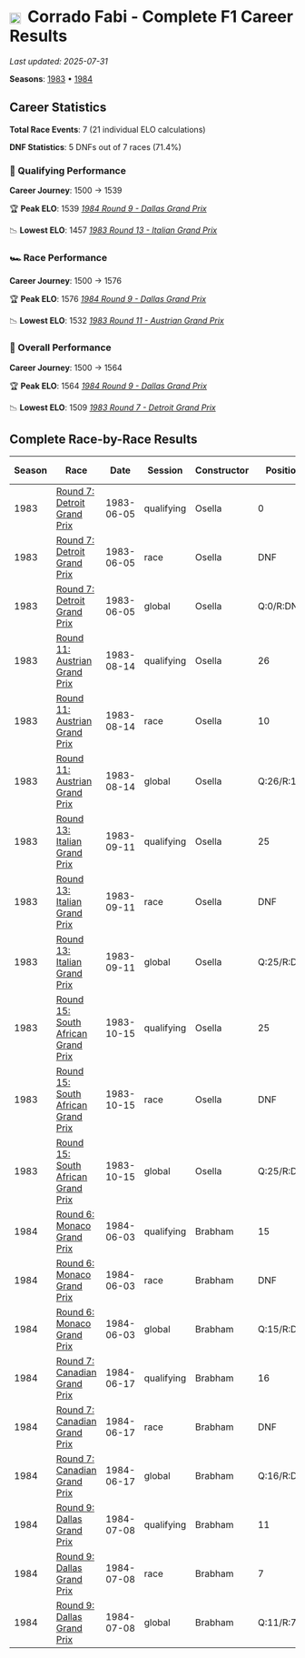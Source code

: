 # <img src="https://upload.wikimedia.org/wikipedia/commons/0/03/Flag_of_Italy.svg" alt="Italy" width="20" height="auto" style="vertical-align: middle; margin-right: 5px;" onerror="this.outerHTML='🇮🇹'; this.style.marginRight='5px';"/> Corrado Fabi - Complete F1 Career Results

*Last updated: 2025-07-31*

**Seasons**: [1983](../seasons/1983-season-report) • [1984](../seasons/1984-season-report)

## Career Statistics

**Total Race Events**: 7 (21 individual ELO calculations)

**DNF Statistics**: 5 DNFs out of 7 races (71.4%)

### 🏁 Qualifying Performance
**Career Journey**: 1500 → 1539

🏆 **Peak ELO**: 1539
   *[1984 Round 9 - Dallas Grand Prix](../seasons/1984-season-report#round-9-dallas-grand-prix)*

📉 **Lowest ELO**: 1457
   *[1983 Round 13 - Italian Grand Prix](../seasons/1983-season-report#round-13-italian-grand-prix)*

### 🏎️ Race Performance
**Career Journey**: 1500 → 1576

🏆 **Peak ELO**: 1576
   *[1984 Round 9 - Dallas Grand Prix](../seasons/1984-season-report#round-9-dallas-grand-prix)*

📉 **Lowest ELO**: 1532
   *[1983 Round 11 - Austrian Grand Prix](../seasons/1983-season-report#round-11-austrian-grand-prix)*

### 🌟 Overall Performance
**Career Journey**: 1500 → 1564

🏆 **Peak ELO**: 1564
   *[1984 Round 9 - Dallas Grand Prix](../seasons/1984-season-report#round-9-dallas-grand-prix)*

📉 **Lowest ELO**: 1509
   *[1983 Round 7 - Detroit Grand Prix](../seasons/1983-season-report#round-7-detroit-grand-prix)*


## Complete Race-by-Race Results

| Season | Race | Date | Session | Constructor | Position | Starting ELO | ELO Change | Final ELO | Teammate |
|--------|------|------|---------|-------------|----------|--------------|------------|-----------|----------|
| 1983 | [Round 7: Detroit Grand Prix](../seasons/1983-season-report#round-7-detroit-grand-prix) | 1983-06-05 | qualifying | Osella | 0 | 1500 | +29 | 1529 | [<img src="https://upload.wikimedia.org/wikipedia/commons/0/03/Flag_of_Italy.svg" alt="Italy" width="20" height="auto" style="vertical-align: middle; margin-right: 5px;" onerror="this.outerHTML='🇮🇹'; this.style.marginRight='5px';"/> Piercarlo Ghinzani](piercarlo-ghinzani) |
| 1983 | [Round 7: Detroit Grand Prix](../seasons/1983-season-report#round-7-detroit-grand-prix) | 1983-06-05 | race | Osella | DNF | 1500 | N/A | 1500 | [<img src="https://upload.wikimedia.org/wikipedia/commons/0/03/Flag_of_Italy.svg" alt="Italy" width="20" height="auto" style="vertical-align: middle; margin-right: 5px;" onerror="this.outerHTML='🇮🇹'; this.style.marginRight='5px';"/> Piercarlo Ghinzani](piercarlo-ghinzani) |
| 1983 | [Round 7: Detroit Grand Prix](../seasons/1983-season-report#round-7-detroit-grand-prix) | 1983-06-05 | global | Osella | Q:0/R:DNF | 1500 | +9 | 1509 | [<img src="https://upload.wikimedia.org/wikipedia/commons/0/03/Flag_of_Italy.svg" alt="Italy" width="20" height="auto" style="vertical-align: middle; margin-right: 5px;" onerror="this.outerHTML='🇮🇹'; this.style.marginRight='5px';"/> Piercarlo Ghinzani](piercarlo-ghinzani) |
| 1983 | [Round 11: Austrian Grand Prix](../seasons/1983-season-report#round-11-austrian-grand-prix) | 1983-08-14 | qualifying | Osella | 26 | 1529 | -40 | 1489 | [<img src="https://upload.wikimedia.org/wikipedia/commons/0/03/Flag_of_Italy.svg" alt="Italy" width="20" height="auto" style="vertical-align: middle; margin-right: 5px;" onerror="this.outerHTML='🇮🇹'; this.style.marginRight='5px';"/> Piercarlo Ghinzani](piercarlo-ghinzani) |
| 1983 | [Round 11: Austrian Grand Prix](../seasons/1983-season-report#round-11-austrian-grand-prix) | 1983-08-14 | race | Osella | 10 | 1500 | +32 | 1532 | [<img src="https://upload.wikimedia.org/wikipedia/commons/0/03/Flag_of_Italy.svg" alt="Italy" width="20" height="auto" style="vertical-align: middle; margin-right: 5px;" onerror="this.outerHTML='🇮🇹'; this.style.marginRight='5px';"/> Piercarlo Ghinzani](piercarlo-ghinzani) |
| 1983 | [Round 11: Austrian Grand Prix](../seasons/1983-season-report#round-11-austrian-grand-prix) | 1983-08-14 | global | Osella | Q:26/R:10 | 1509 | +10 | 1519 | [<img src="https://upload.wikimedia.org/wikipedia/commons/0/03/Flag_of_Italy.svg" alt="Italy" width="20" height="auto" style="vertical-align: middle; margin-right: 5px;" onerror="this.outerHTML='🇮🇹'; this.style.marginRight='5px';"/> Piercarlo Ghinzani](piercarlo-ghinzani) |
| 1983 | [Round 13: Italian Grand Prix](../seasons/1983-season-report#round-13-italian-grand-prix) | 1983-09-11 | qualifying | Osella | 25 | 1489 | -33 | 1457 | [<img src="https://upload.wikimedia.org/wikipedia/commons/0/03/Flag_of_Italy.svg" alt="Italy" width="20" height="auto" style="vertical-align: middle; margin-right: 5px;" onerror="this.outerHTML='🇮🇹'; this.style.marginRight='5px';"/> Piercarlo Ghinzani](piercarlo-ghinzani) |
| 1983 | [Round 13: Italian Grand Prix](../seasons/1983-season-report#round-13-italian-grand-prix) | 1983-09-11 | race | Osella | DNF | 1532 | N/A | 1532 | [<img src="https://upload.wikimedia.org/wikipedia/commons/0/03/Flag_of_Italy.svg" alt="Italy" width="20" height="auto" style="vertical-align: middle; margin-right: 5px;" onerror="this.outerHTML='🇮🇹'; this.style.marginRight='5px';"/> Piercarlo Ghinzani](piercarlo-ghinzani) |
| 1983 | [Round 13: Italian Grand Prix](../seasons/1983-season-report#round-13-italian-grand-prix) | 1983-09-11 | global | Osella | Q:25/R:DNF | 1519 | -10 | 1509 | [<img src="https://upload.wikimedia.org/wikipedia/commons/0/03/Flag_of_Italy.svg" alt="Italy" width="20" height="auto" style="vertical-align: middle; margin-right: 5px;" onerror="this.outerHTML='🇮🇹'; this.style.marginRight='5px';"/> Piercarlo Ghinzani](piercarlo-ghinzani) |
| 1983 | [Round 15: South African Grand Prix](../seasons/1983-season-report#round-15-south-african-grand-prix) | 1983-10-15 | qualifying | Osella | 25 | 1457 | +37 | 1494 | [<img src="https://upload.wikimedia.org/wikipedia/commons/0/03/Flag_of_Italy.svg" alt="Italy" width="20" height="auto" style="vertical-align: middle; margin-right: 5px;" onerror="this.outerHTML='🇮🇹'; this.style.marginRight='5px';"/> Piercarlo Ghinzani](piercarlo-ghinzani) |
| 1983 | [Round 15: South African Grand Prix](../seasons/1983-season-report#round-15-south-african-grand-prix) | 1983-10-15 | race | Osella | DNF | 1532 | N/A | 1532 | [<img src="https://upload.wikimedia.org/wikipedia/commons/0/03/Flag_of_Italy.svg" alt="Italy" width="20" height="auto" style="vertical-align: middle; margin-right: 5px;" onerror="this.outerHTML='🇮🇹'; this.style.marginRight='5px';"/> Piercarlo Ghinzani](piercarlo-ghinzani) |
| 1983 | [Round 15: South African Grand Prix](../seasons/1983-season-report#round-15-south-african-grand-prix) | 1983-10-15 | global | Osella | Q:25/R:DNF | 1509 | +11 | 1520 | [<img src="https://upload.wikimedia.org/wikipedia/commons/0/03/Flag_of_Italy.svg" alt="Italy" width="20" height="auto" style="vertical-align: middle; margin-right: 5px;" onerror="this.outerHTML='🇮🇹'; this.style.marginRight='5px';"/> Piercarlo Ghinzani](piercarlo-ghinzani) |
| 1984 | [Round 6: Monaco Grand Prix](../seasons/1984-season-report#round-6-monaco-grand-prix) | 1984-06-03 | qualifying | Brabham | 15 | 1494 | -7 | 1487 | [<img src="https://upload.wikimedia.org/wikipedia/commons/0/05/Flag_of_Brazil.svg" alt="Brazil" width="20" height="auto" style="vertical-align: middle; margin-right: 5px;" onerror="this.outerHTML='🇧🇷'; this.style.marginRight='5px';"/> Nelson Piquet](nelson-piquet) |
| 1984 | [Round 6: Monaco Grand Prix](../seasons/1984-season-report#round-6-monaco-grand-prix) | 1984-06-03 | race | Brabham | DNF | 1532 | N/A | 1532 | [<img src="https://upload.wikimedia.org/wikipedia/commons/0/05/Flag_of_Brazil.svg" alt="Brazil" width="20" height="auto" style="vertical-align: middle; margin-right: 5px;" onerror="this.outerHTML='🇧🇷'; this.style.marginRight='5px';"/> Nelson Piquet](nelson-piquet) |
| 1984 | [Round 6: Monaco Grand Prix](../seasons/1984-season-report#round-6-monaco-grand-prix) | 1984-06-03 | global | Brabham | Q:15/R:DNF | 1520 | -2 | 1518 | [<img src="https://upload.wikimedia.org/wikipedia/commons/0/05/Flag_of_Brazil.svg" alt="Brazil" width="20" height="auto" style="vertical-align: middle; margin-right: 5px;" onerror="this.outerHTML='🇧🇷'; this.style.marginRight='5px';"/> Nelson Piquet](nelson-piquet) |
| 1984 | [Round 7: Canadian Grand Prix](../seasons/1984-season-report#round-7-canadian-grand-prix) | 1984-06-17 | qualifying | Brabham | 16 | 1487 | -6 | 1481 | [<img src="https://upload.wikimedia.org/wikipedia/commons/0/05/Flag_of_Brazil.svg" alt="Brazil" width="20" height="auto" style="vertical-align: middle; margin-right: 5px;" onerror="this.outerHTML='🇧🇷'; this.style.marginRight='5px';"/> Nelson Piquet](nelson-piquet) |
| 1984 | [Round 7: Canadian Grand Prix](../seasons/1984-season-report#round-7-canadian-grand-prix) | 1984-06-17 | race | Brabham | DNF | 1532 | N/A | 1532 | [<img src="https://upload.wikimedia.org/wikipedia/commons/0/05/Flag_of_Brazil.svg" alt="Brazil" width="20" height="auto" style="vertical-align: middle; margin-right: 5px;" onerror="this.outerHTML='🇧🇷'; this.style.marginRight='5px';"/> Nelson Piquet](nelson-piquet) |
| 1984 | [Round 7: Canadian Grand Prix](../seasons/1984-season-report#round-7-canadian-grand-prix) | 1984-06-17 | global | Brabham | Q:16/R:DNF | 1518 | -2 | 1516 | [<img src="https://upload.wikimedia.org/wikipedia/commons/0/05/Flag_of_Brazil.svg" alt="Brazil" width="20" height="auto" style="vertical-align: middle; margin-right: 5px;" onerror="this.outerHTML='🇧🇷'; this.style.marginRight='5px';"/> Nelson Piquet](nelson-piquet) |
| 1984 | [Round 9: Dallas Grand Prix](../seasons/1984-season-report#round-9-dallas-grand-prix) | 1984-07-08 | qualifying | Brabham | 11 | 1481 | +58 | 1539 | [<img src="https://upload.wikimedia.org/wikipedia/commons/0/05/Flag_of_Brazil.svg" alt="Brazil" width="20" height="auto" style="vertical-align: middle; margin-right: 5px;" onerror="this.outerHTML='🇧🇷'; this.style.marginRight='5px';"/> Nelson Piquet](nelson-piquet) |
| 1984 | [Round 9: Dallas Grand Prix](../seasons/1984-season-report#round-9-dallas-grand-prix) | 1984-07-08 | race | Brabham | 7 | 1532 | +44 | 1576 | [<img src="https://upload.wikimedia.org/wikipedia/commons/0/05/Flag_of_Brazil.svg" alt="Brazil" width="20" height="auto" style="vertical-align: middle; margin-right: 5px;" onerror="this.outerHTML='🇧🇷'; this.style.marginRight='5px';"/> Nelson Piquet](nelson-piquet) |
| 1984 | [Round 9: Dallas Grand Prix](../seasons/1984-season-report#round-9-dallas-grand-prix) | 1984-07-08 | global | Brabham | Q:11/R:7 | 1516 | +48 | 1564 | [<img src="https://upload.wikimedia.org/wikipedia/commons/0/05/Flag_of_Brazil.svg" alt="Brazil" width="20" height="auto" style="vertical-align: middle; margin-right: 5px;" onerror="this.outerHTML='🇧🇷'; this.style.marginRight='5px';"/> Nelson Piquet](nelson-piquet) |
